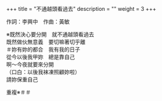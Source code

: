 +++
title = "不通越頭看過去"
description = ""
weight = 3
+++

作詞：李興中　作曲：黃敏  

※既然決心要分開　就不通越頭看過去  
既然做伙無意義　要切嘛著切乎離  
＃妳有妳的都合　我有我的日子  
從今以後我甲妳　總是靠自己  
啊～今夜就要來分開  
（口白：以後我袜凍照顧妳啦）  
請妳保重自己  

重複※＃＃
